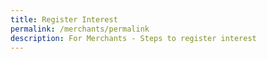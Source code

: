 ```yaml
---
title: Register Interest
permalink: /merchants/permalink
description: For Merchants - Steps to register interest
---
```

